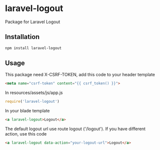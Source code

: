 # laravel-logout
Package for Laravel Logout

## Installation
```bash
npm install laravel-logout
```

## Usage

This package need X-CSRF-TOKEN, add this code to your header template
```html
<meta name="csrf-token" content="{{ csrf_token() }}">
```

In resources/assets/js/app.js

```javascript
require('laravel-logout')
```

In your blade template
```html
<a laravel-logout>Logout</a>
```

The default logout url use route logout ('/logout'). If you have different action, use this code
```html
<a laravel-logout data-action="your-logout-url">Logout</a>
```

